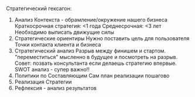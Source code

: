Стратегический гексагон:
1) Анализ Контекста - обрамление/окружение нашего бизнеса
   Краткосрочная стратегия: <1 года
   Среднесрочная: <3 лет
   Необходимо выписать движущие силы
2) Стратегические ориентиры
   Нужно поставить цель для пользователя 
   Точки контакта клиента и бизнеса
3) Стратегический анализ
   Разрыв между финишем и стартом. "переместиться" мысленно в будущее и посмотреть на разрыв. Совет: позвать консультанта если делаешь стратегию впервые. 
   SWOT анализ - супер важно!!
4) Политики по Составляющим
   Сам план реализации пошагово
5) Реализация Стратегии
6) Рефлексия - анализ результатов